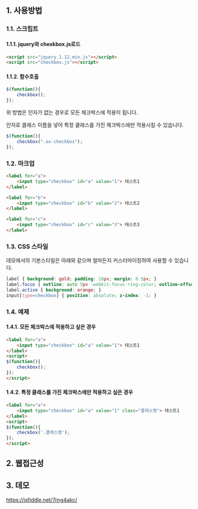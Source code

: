 ## 1. 사용방법
### 1.1. 스크립트
#### 1.1.1. jquery와 chexkbox.js로드
~~~ html
<script src="jquery.1.12.min.js"></script>
<script src="checkbox.js"></script>
~~~
#### 1.1.2. 함수호출
~~~ js
$(function(){
    checkbox();
});
~~~
위 방법은 인자가 없는 경우로 모든 체크박스에 적용이 됩니다.

인자로 클래스 이름을 넣어 특정 클래스를 가진 체크박스에만 적용시킬 수 있습니다.
~~~ js
$(function(){
    checkbox(".ex-checkbox");
});
~~~
### 1.2. 마크업
~~~ html
<label for="a">
    <input type="checkbox" id="a" value="1"> 테스트1
</label>

<label for="b">
    <input type="checkbox" id="b" value="2"> 테스트2
</label>

<label for="c">
    <input type="checkbox" id="c" value="3"> 테스트3
</label>
~~~
### 1.3. CSS 스타일
데모에서의 기본스타일은 아래와 같으며 얼마든지 커스터마이징하여 사용할 수 있습니다.
~~~ css
label { background: gold; padding: 10px; margin: 0 5px; }
label.focus { outline: auto 5px -webkit-focus-ring-color; outline-offset: -2px; }
label.active { background: orange; }
input[type=checkbox] { position: absolute; z-index: -1; }
~~~
### 1.4. 예제
#### 1.4.1. 모든 체크박스에 적용하고 싶은 경우
~~~ html
<label for="a">
    <input type="checkbox" id="a" value="1"> 테스트1
</label>
<script>
$(function(){
    checkbox();
});
</script>
~~~
#### 1.4.2. 특정 클래스를 가진 체크박스에만 적용하고 싶은 경우
~~~ html
<label for="a">
    <input type="checkbox" id="a" value="1" class="클래스명"> 테스트1
</label>
<script>
$(function(){
    checkbox('.클래스명');
});
</script>
~~~

## 2. 웹접근성
## 3. 데모
https://jsfiddle.net/7rng4akc/
